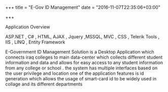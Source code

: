 +++
title = "E-Gov ID Management"
date = "2016-11-07T22:35:06+03:00"

+++

Application Overview

ASP.NET , C# , HTML, AJAX , Jquery ,MSSQL, MVC , CSS , Telerik Tools , IIS , LINQ , Entity Framework

E-Government ID Management Solution is a Desktop Application which connects iraq colleges to main data-center which collects different student information and data and allows for easy access to any student information from any college or school . the system has multiple interfaces based on the user privilege and location one of the application features is id generation which allows the usage of smart-card id to be widely used in collage and its different departments
